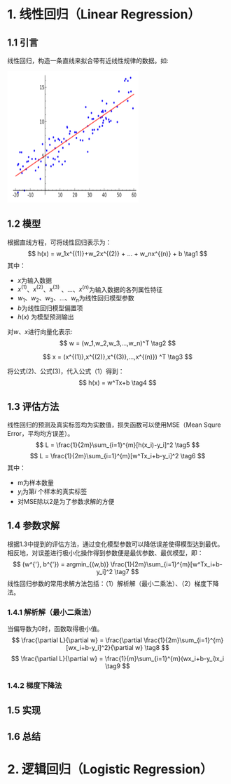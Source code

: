 # 1. 线性回归（Linear Regression）

## 1.1 引言

线性回归，构造一条直线来拟合带有近线性规律的数据。如:

<img src="../images/Linear-Regression-1.png" alt="线性回归样例" width="300" height="300" />

## 1.2 模型

根据直线方程，可将线性回归表示为：
$$
h(x) = w_1x^{(1)}+w_2x^{(2)} + ... + w_nx^{(n)} + b  \tag1
$$
其中：

* $x$为输入数据
* $x^{(1)}$、$x^{(2)}$、$x^{(3)}$ 、...、$x^{(n)}$为输入数据的各列属性特征
* $w_1$、$w_2$、$w_3$、...、$w_n$为线性回归模型参数
* $b$为线性回归模型偏置项
* $h(x)$ 为模型预测输出



对$w$、$x$进行向量化表示:
$$
w = (w_1,w_2,w_3,...,w_n)^T \tag2
$$

$$
x = (x^{(1)},x^{(2)},x^{(3)},...,x^{(n)}) ^T \tag3
$$

将公式(2)、公式(3)，代入公式（1）得到：
$$
h(x) = w^Tx+b \tag4
$$


## 1.3 评估方法

线性回归的预测及真实标签均为实数值，损失函数可以使用MSE（Mean Squre Error，平均均方误差）。
$$
L = \frac{1}{2m}\sum_{i=1}^{m}[h(x_i)-y_i]^2 \tag5
$$
$$
L = \frac{1}{2m}\sum_{i=1}^{m}[w^Tx_i+b-y_i]^2 \tag6
$$
其中：

* m为样本数量
* $y_i$为第$i$ 个样本的真实标签
* 对MSE除以2是为了参数求解的方便

## 1.4 参数求解

根据1.3中提到的评估方法，通过变化模型参数可以降低误差使得模型达到最优。相反地，对误差进行极小化操作得到参数便是最优参数、最优模型，即：
$$
(w^{'}, b^{'}) = argmin_{(w,b)} \frac{1}{2m}\sum_{i=1}^{m}[w^Tx_i+b-y_i]^2 \tag7
$$
线性回归参数的常用求解方法包括：（1）解析解（最小二乘法）、（2）梯度下降法。

### 1.4.1 解析解（最小二乘法）

当偏导数为0时，函数取得极小值。
$$
\frac{\partial L}{\partial w} = \frac{\partial \frac{1}{2m}\sum_{i=1}^{m}[wx_i+b-y_i]^2}{\partial w} \tag8
$$
$$
\frac{\partial L}{\partial w} = \frac{1}{m}\sum_{i=1}^{m}(wx_i+b-y_i)x_i  \tag9
$$






### 1.4.2 梯度下降法







## 1.5 实现



## 1.6 总结






# 2. 逻辑回归（Logistic Regression）

